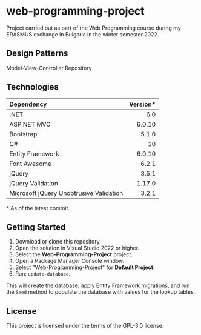 # web-programming-project

Project carried out as part of the Web Programming course during my ERASMUS exchange in Bulgaria in the winter semester 2022.

## Design Patterns

Model-View-Controller
Repository

## Technologies

| Dependency | Version*
| :--- | ---:
| .NET | 6.0
| ASP.NET MVC | 6.0.10
| Bootstrap | 5.1.0
| C# | 10
| Entity Framework | 6.0.10
| Font Awesome | 6.2.1
| jQuery | 3.5.1
| jQuery Validation | 1.17.0
| Microsoft jQuery Unobtrusive Validation | 3.2.1

&ast; As of the latest commit.

## Getting Started

1. Download or clone this repository.
1. Open the solution in Visual Studio 2022 or higher.
1. Select the **Web-Programming-Project** project.
1. Open a Package Manager Console window.
1. Select "Web-Programming-Project" for **Default Project**.
1. Run: `update-database`.

This will create the database, apply Entity Framework migrations, and run the `Seed` method to populate the database with values for the lookup tables.

## License

This project is licensed under the terms of the GPL-3.0 license.

